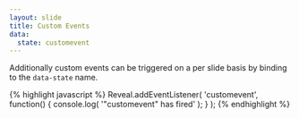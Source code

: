 ```yaml
---
layout: slide
title: Custom Events
data:
  state: customevent
---
```


Additionally custom events can be triggered on a per slide basis by binding to the `data-state` name.

{% highlight javascript %} Reveal.addEventListener( 'customevent', function() { console.log( '"customevent" has fired' ); } ); {% endhighlight %}
